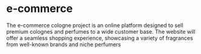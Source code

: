 # e-commerce
The e-commerce cologne project is an online platform designed to sell premium colognes and perfumes to a wide customer base. The website will offer a seamless shopping experience, showcasing a variety of fragrances from well-known brands and niche perfumers
